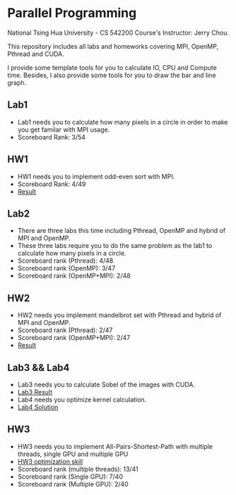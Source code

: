# Parallel Programming
National Tsing Hua University - CS 542200 Course's Instructor: Jerry Chou.

This repository includes all labs and homeworks covering MPI, OpenMP, Pthread and CUDA.

I provide some template tools for you to calculate IO, CPU and Compute time. Besides, I also provide some tools for you to draw the bar and line graph.

## Lab1
- Lab1 needs you to calculate how many pixels in a circle in order to make you get familar with MPI usage.
- Scoreboard Rank: 3/54

## HW1
- HW1 needs you to implement odd-even sort with MPI.
- Scoreboard Rank: 4/49
- [Result](./hw1/README.md)

## Lab2
- There are three labs this time including Pthread, OpenMP and hybrid of MPI and OpenMP.
- These three labs require you to do the same problem as the lab1 to calculate how many pixels in a circle.
- Scoreboard rank (Pthread): 4/48
- Scoreboard rank (OpenMP): 3/47
- Scoreboard rank (OpenMP+MPI): 2/48

## HW2
- HW2 needs you implement mandelbrot set with Pthread and hybrid of MPI and OpenMP.
- Scoreboard rank (Pthread): 2/47
- Scoreboard rank (OpenMP+MPI): 2/47
- [Result](./hw2/README.md)

## Lab3 && Lab4
- Lab3 needs you to calculate Sobel of the images with CUDA.
- [Lab3 Result](./lab3/README.md)
- Lab4 needs you optimize kernel calculation.
- [Lab4 Solution](./lab4/README.md)

## HW3
- HW3 needs you to implement All-Pairs-Shortest-Path with multiple threads, single GPU and multiple GPU
- [HW3 optimization skill](./hw3/README.md)
- Scoreboard rank (multiple threads): 13/41
- Scoreboard rank (Single GPU): 7/40
- Scoreboard rank (Multiple GPU): 2/40
